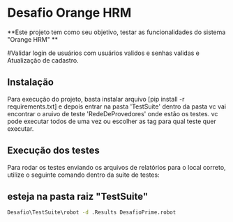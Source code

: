 # Desafio Orange HRM

**Este projeto tem como seu objetivo, testar as funcionalidades do sistema "Orange HRM" **

#Validar login de usuários com usuários validos e senhas validas e Atualização de cadastro.

## Instalação

Para execução do projeto, basta instalar arquivo [pip install -r requirements.txt] e depois entrar na pasta 'TestSuite'
dentro da pasta vc vai encontrar o aruivo de teste 'RedeDeProvedores' onde estão os testes.
vc pode executar todos de uma vez ou escolher as tag para qual teste quer executar.

## Execução dos testes

Para rodar os testes enviando os arquivos de relatórios para o local correto, utilize o seguinte comando dentro da suite de testes:

## esteja na pasta raiz "TestSuite"

```bash 
Desafio\TestSuite\robot -d .Results DesafioPrime.robot

